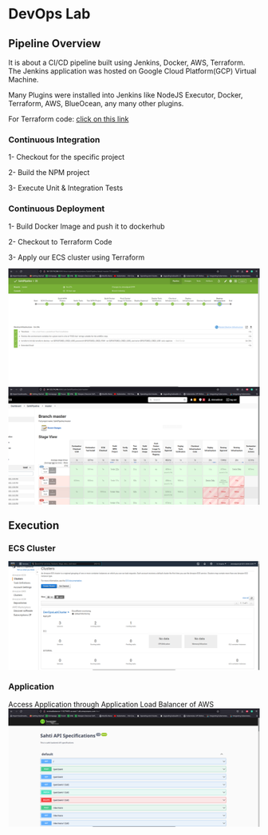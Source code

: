 # DevOps Lab
## Pipeline Overview
It is about a CI/CD pipeline built using Jenkins, Docker, AWS, Terraform.
The Jenkins application was hosted on Google Cloud Platform(GCP) Virtual Machine.

Many Plugins were installed into Jenkins like NodeJS Executor, Docker, Terraform, AWS, BlueOcean, any many other plugins.

For Terraform code: <a href="https://github.com/AhmedGrati/sahti-iac">click on this link</a>
### Continuous Integration
1- Checkout for the specific project

2- Build the NPM project

3- Execute Unit & Integration Tests

### Continuous Deployment
1- Build Docker Image and push it to dockerhub

2- Checkout to Terraform Code

3- Apply our ECS cluster using Terraform

<img src="./readme_assets/jenkins-pipeline.png" style="display: block; margin-left: auto; margin-right: auto">

<img src="./readme_assets/pipeline.png" style="display: block; margin-left: auto; margin-right: auto">

## Execution
### ECS Cluster
<img src="./readme_assets/cluster.png" style="display: block; margin-left: auto; margin-right: auto">



### Application
Access Application through Application Load Balancer of AWS
<img src="./readme_assets/execution.png" style="display: block; margin-left: auto; margin-right: auto">
